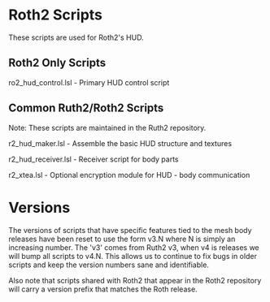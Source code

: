 # Roth2 Scripts

These scripts are used for Roth2's HUD.

## Roth2 Only Scripts

ro2_hud_control.lsl - Primary HUD control script

## Common Ruth2/Roth2 Scripts

Note: These scripts are maintained in the Ruth2 repository.

r2_hud_maker.lsl - Assemble the basic HUD structure and textures

r2_hud_receiver.lsl - Receiver script for body parts

r2_xtea.lsl - Optional encryption module for HUD - body communication

# Versions

The versions of scripts that have specific features tied to the
mesh body releases have been reset to use the form v3.N where N
is simply an increasing number.  The 'v3' comes from Ruth2 v3, when
v4 is releases we will bump all scripts to v4.N.  This allows us to
continue to fix bugs in older scripts and keep the version numbers
sane and identifiable.

Also note that scripts shared with Roth2 that appear in the Roth2
repository will carry a version prefix that matches the Roth release.
